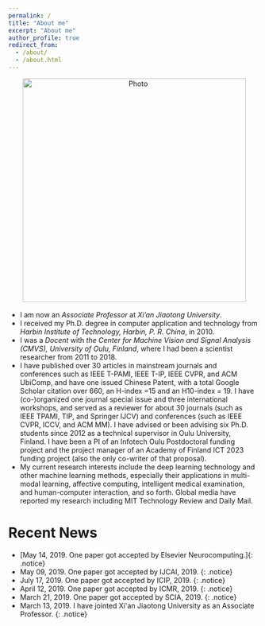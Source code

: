 ```yaml
---
permalink: /
title: "About me"
excerpt: "About me"
author_profile: true
redirect_from: 
  - /about/
  - /about.html
---
```


<p align="center">
  <img src="https://xiaopenghong.github.io/files/xiaopeng.jpg?raw=true" alt="Photo" style="width: 450px;"/> 
</p>

* I am now an <i>Associate Professor</i> at <i>Xi’an Jiaotong University</i>. 
* I received my Ph.D. degree in computer application and technology from <i>Harbin Institute of Technology, Harbin, P. R. China</i>, in 2010. 
* I was a <i>Docent</i> with <i>the Center for Machine Vision and Signal Analysis (CMVS), University of Oulu, Finland</i>, where I had been a scientist researcher from 2011 to 2018. 
* I have published over 30 articles in mainstream journals and conferences such as IEEE T-PAMI, IEEE T-IP, IEEE CVPR, and ACM UbiComp, and have one issued Chinese Patent, with a total Google Scholar citation over 660, an H-index =15 and an H10-index = 19. I have (co-)organized one journal special issue and three international workshops, and served as a reviewer for about 30 journals (such as IEEE TPAMI, TIP, and Springer IJCV) and conferences (such as IEEE CVPR, ICCV, and ACM MM). I have advised or been advising six Ph.D. students since 2012 as a technical supervisor in Oulu University, Finland. I have been a PI of an Infotech Oulu Postdoctoral funding project and the project manager of an Academy of Finland ICT 2023 funding project (also the only co-writer of that proposal). 
* My current research interests include the deep learning technology and other machine learning methods, especially their applications in multi-modal learning, affective computing, intelligent medical examination, and human-computer interaction, and so forth. Global media have reported my research including MIT Technology Review and Daily Mail.



# Recent News
* [May 14, 2019. One paper got accepted by Elsevier Neurocomputing.]{: .notice}
* May 09, 2019. One paper got accepted by IJCAI, 2019. {: .notice}
* July 17, 2019. One paper got accepted by ICIP, 2019. {: .notice}
* April 12, 2019. One paper got accepted by ICMR, 2019. {: .notice}
* March 21, 2019. One paper got accepted by SCIA, 2019. {: .notice}
* March 13, 2019. I have jointed Xi'an Jiaotong University as an Associate Professor. {: .notice}